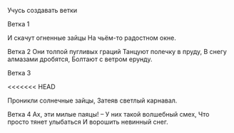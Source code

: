 Учусь создавать ветки

Ветка 1


И скачут огненные зайцы
На чьём-то радостном окне.

Ветка 2
Они толпой пугливых граций
Танцуют полечку в пруду,
В снегу алмазами дробятся,
Болтают с ветром ерунду.

Ветка 3

<<<<<<< HEAD

Проникли солнечные зайцы,
Затеяв светлый карнавал.

Ветка 4
Ах, эти милые паяцы! –
У них такой волшебный смех,
Что просто тянет улыбаться
И ворошить невинный снег.
